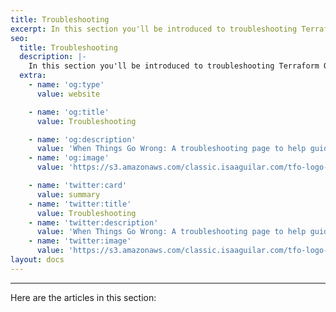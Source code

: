 ```yaml
---
title: Troubleshooting
excerpt: In this section you'll be introduced to troubleshooting Terraform Operator and resources.
seo:
  title: Troubleshooting
  description: |-
    In this section you'll be introduced to troubleshooting Terraform Operator and resources.
  extra:
    - name: 'og:type'
      value: website

    - name: 'og:title'
      value: Troubleshooting

    - name: 'og:description'
      value: 'When Things Go Wrong: A troubleshooting page to help guide you through the confusion'
    - name: 'og:image'
      value: 'https://s3.amazonaws.com/classic.isaaguilar.com/tfo-logo-cir.png'

    - name: 'twitter:card'
      value: summary
    - name: 'twitter:title'
      value: Troubleshooting
    - name: 'twitter:description'
      value: 'When Things Go Wrong: A troubleshooting page to help guide you through the confusion'
    - name: 'twitter:image'
      value: 'https://s3.amazonaws.com/classic.isaaguilar.com/tfo-logo-cir.png'
layout: docs
---
```



***

Here are the articles in this section:
